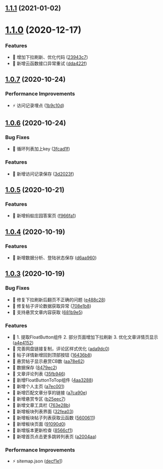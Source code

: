 ## [1.1.1](https://https///github.com/lentoo/52pojie-apps/compare/1.1.0...1.1.1) (2021-01-02)



# [1.1.0](https://https///github.com/lentoo/52pojie-apps/compare/1.0.7...1.1.0) (2020-12-17)


### Features

* 🎸 增加下拉刷新、优化代码 ([23943c7](https://https///github.com/lentoo/52pojie-apps/commits/23943c743468f863b3b0528dc29494063f630c46))
* 🎸 新增云函数接口异常重试 ([dda422f](https://https///github.com/lentoo/52pojie-apps/commits/dda422fad9b78730a5eecf7d7f97123884b76dd1))



## [1.0.7](https://https///github.com/lentoo/52pojie-apps/compare/1.0.6...1.0.7) (2020-10-24)


### Performance Improvements

* ⚡️ 访问记录埋点 ([1b9c10d](https://https///github.com/lentoo/52pojie-apps/commits/1b9c10deb4eebb98c1bebc605fab5a15f0c0c8a0))



## [1.0.6](https://https///github.com/lentoo/52pojie-apps/compare/1.0.5...1.0.6) (2020-10-24)


### Bug Fixes

* 🐛 循环列表加上key ([3fcad1f](https://https///github.com/lentoo/52pojie-apps/commits/3fcad1fec33df6ca9ac9b130389052bb58de5fa1))


### Features

* 🎸 新增访问记录保存 ([3d2023f](https://https///github.com/lentoo/52pojie-apps/commits/3d2023f100db8b85111975e84c9337caaebf31ac))



## [1.0.5](https://https///github.com/lentoo/52pojie-apps/compare/1.0.4...1.0.5) (2020-10-21)


### Features

* 🎸 新增蚂蚁庄园答案页 ([f966fa1](https://https///github.com/lentoo/52pojie-apps/commits/f966fa15e01bc08e704fde9c0ecf259851279332))



## [1.0.4](https://https///github.com/lentoo/52pojie-apps/compare/1.0.3...1.0.4) (2020-10-19)


### Features

* 🎸 新增数据分析、登陆状态保存 ([d6aa960](https://https///github.com/lentoo/52pojie-apps/commits/d6aa9601ab383fb546141f6d37911fb439e1b6e1))



## [1.0.3](https://https///github.com/lentoo/52pojie-apps/compare/35fb946680ad56b8b9ab3d4f807cdb860266dda6...1.0.3) (2020-10-19)


### Bug Fixes

* 🐛 修复下拉刷新后翻页不正确的问题 ([e488c28](https://https///github.com/lentoo/52pojie-apps/commits/e488c28c7f74daedd8a91294a0240ea5d5e4584f))
* 🐛 修复帖子评论数据获取异常 ([708e1b8](https://https///github.com/lentoo/52pojie-apps/commits/708e1b8c7c7de0a460d86194d01a2fa1c37281f4))
* 🐛 支持悬赏文章内容获取 ([681b9e5](https://https///github.com/lentoo/52pojie-apps/commits/681b9e5a0cc1529f396e3fb6b6cbbcbdfabe03b2))


### Features

* 🎸 1. 提取FloatButton组件 2. 部分页面增加下拉刷新 3. 优化文章详情页显示 ([a4e4152](https://https///github.com/lentoo/52pojie-apps/commits/a4e41524be60a9241d614dd08048c268a2c5f45b))
* 🎸 完善网盘链接复制，评论区样式优化 ([ada9dc0](https://https///github.com/lentoo/52pojie-apps/commits/ada9dc01f670f1f439620c485d8997ae05522dbc))
* 🎸 帖子详情新增回到顶部按钮 ([16436b8](https://https///github.com/lentoo/52pojie-apps/commits/16436b8852c6afb49b35069f57a95b802427a14b))
* 🎸 悬赏帖子显示悬赏CB数 ([aa78e62](https://https///github.com/lentoo/52pojie-apps/commits/aa78e62a95ca4139f53c550a7963e0240801f4f0))
* 🎸 数据保存 ([8479ec2](https://https///github.com/lentoo/52pojie-apps/commits/8479ec2c619bafa80179cde3cfcc957d98e58507))
* 🎸 文章评论列表 ([35fb946](https://https///github.com/lentoo/52pojie-apps/commits/35fb946680ad56b8b9ab3d4f807cdb860266dda6))
* 🎸 新增FloatButtonToTop组件 ([4aa3288](https://https///github.com/lentoo/52pojie-apps/commits/4aa3288e4d1713efff2099611d225086a4b4b745))
* 🎸 新增个人主页 ([a7ec001](https://https///github.com/lentoo/52pojie-apps/commits/a7ec0013bc1448ed69022f9f900ff9736ddfc384))
* 🎸 新增匹配文章分享的链接 ([a7ca90e](https://https///github.com/lentoo/52pojie-apps/commits/a7ca90e389f1148eccee24c31bfc8a7311ed9e5c))
* 🎸 新增悬赏专区 ([b25eec7](https://https///github.com/lentoo/52pojie-apps/commits/b25eec77ca0137db7b3da995f7a5eac90b9d2e0e))
* 🎸 新增文章工具栏 ([763e28b](https://https///github.com/lentoo/52pojie-apps/commits/763e28b95c7de47865f5ab31f368880d77071f51))
* 🎸 新增板块列表界面 ([32fea03](https://https///github.com/lentoo/52pojie-apps/commits/32fea03a6dcbf96ddc93127c79a4ba118dbad3b2))
* 🎸 新增板块帖子列表获取云函数 ([5600611](https://https///github.com/lentoo/52pojie-apps/commits/5600611c44897b2279662ee4bb264c8fa9895ae3))
* 🎸 新增板块页面 ([91090d0](https://https///github.com/lentoo/52pojie-apps/commits/91090d037c490e2d29c129ea3afa0dc358568c94))
* 🎸 新增版本更新检查 ([8566cf1](https://https///github.com/lentoo/52pojie-apps/commits/8566cf1112fc3d15d1329c4b4c5682f0563febff))
* 🎸 新增首页点击更多跳转列表页 ([a2004aa](https://https///github.com/lentoo/52pojie-apps/commits/a2004aa8e2ec416ead90588f1f8f2b1336cf5f05))


### Performance Improvements

* ⚡️ sitemap.json ([decf1e1](https://https///github.com/lentoo/52pojie-apps/commits/decf1e164130335c7b64d792bee40cf065a65643))



